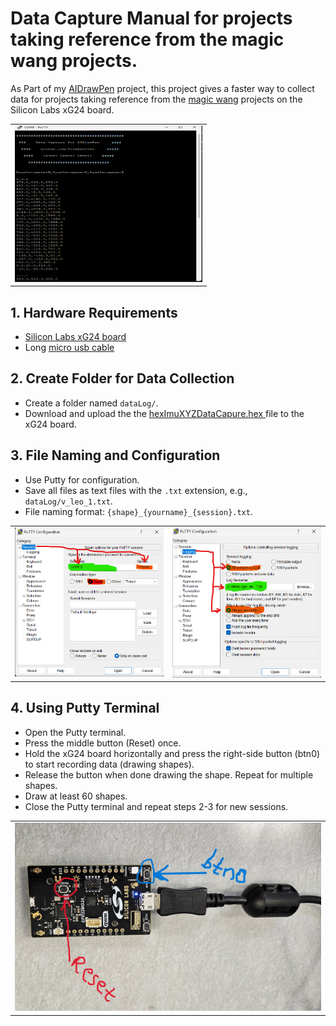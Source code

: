 # Data Capture Manual for projects taking reference from the magic wang projects.
As  Part of my [AIDrawPen](https://github.com/Ijnaka22len/AIDrawPen/) project, this project gives a faster way to collect data for projects taking reference from the [magic wang](https://github.com/tensorflow/tflite-micro/tree/3e190e5389be49c94475e509452bdae245bd4fa6/tensorflow/lite/micro/examples/magic_wand/train) projects on the Silicon Labs xG24 board.
<table>
  <tr>
    <td><img src="dataSample.png" alt="dataSample.png" width="300" height="250"/></td>
  </tr> 
</table>

## 1. Hardware Requirements
- [Silicon Labs xG24 board](https://www.digikey.com/short/9w8nhdc2)
- Long [micro usb cable](https://www.computercablestore.com/usb-20-cable-a-to-micro-mm-15-ft?gad_source=4&gclid=CjwKCAjwp4m0BhBAEiwAsdc4aEzUbsyIQ9IqPUrmsyAAr4gQH0s8XX1ysY9yvKXk7kmwy52SRoNG4RoC5TgQAvD_BwE)

## 2. Create Folder for Data Collection
- Create a folder named `dataLog/`.
- Download and upload the the [hexImuXYZDataCapure.hex
](ImuXYZDataCapure/hexImuXYZDataCapure.hex) file to the xG24 board.

## 3. File Naming and Configuration
- Use Putty for configuration.
- Save all files as text files with the `.txt` extension, e.g., `dataLog/v_leo_1.txt`.
- File naming format: `{shape}_{yourname}_{session}.txt`.
<table>
  <tr>
    <td><img src="puttySS1.png" alt="puttySS1.png" width="300"/></td>
    <td><img src="puttySS2.png" alt="puttySS2.png" width="300"/></td>               
  </tr> 
</table>

## 4. Using Putty Terminal
- Open the Putty terminal.
- Press the middle button (Reset) once.
- Hold the xG24 board horizontally and press the right-side button (btn0) to start recording data (drawing shapes).
- Release the button when done drawing the shape. Repeat for multiple shapes.
- Draw at least 60 shapes.
- Close the Putty terminal and repeat steps 2-3 for new sessions.
<table>
  <tr>
    <td><img src="xg24.jpg" alt="xg24.jpg" width="500" /></td>
  </tr> 
</table> 


